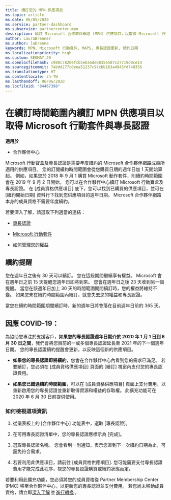 ```yaml
---
title: 續訂您的 MPN 供應項目
ms.topic: article
ms.date: 06/05/2020
ms.service: partner-dashboard
ms.subservice: partnercenter-mpn
description: 續訂 Microsoft 合作夥伴網路 (MPN) 供應項目，以取得 Microsoft 行動套件與專長認證。續訂時間開始於購買日期的週年日加一天。
author: LauraBrenner
ms.author: labrenne
keywords: MPN, Microsoft 行動套件, MAPS, 專長認證更新, 續約日期
ms.localizationpriority: high
ms.custom: SEOMAY.20
ms.openlocfilehash: c980c7820efcb5eba5de88356587c27719d0ce14
ms.sourcegitcommit: 7abdd277c0eea51237c97cbb163a4943fd740356
ms.translationtype: HT
ms.contentlocale: zh-TW
ms.lasthandoff: 06/06/2020
ms.locfileid: "84467398"
---
```

# <a name="renew-your-mpn-offers-for-microsoft-action-pack-and-competencies-during-the-renewal-window"></a>在續訂時間範圍內續訂 MPN 供應項目以取得 Microsoft 行動套件與專長認證

**適用於**

- 合作夥伴中心

Microsoft 行動寶盒及專長認證是需要年度續約的 Microsoft 合作夥伴網路成員所適用的供應項目。 您的訂閱續約時間範圍會從您購買日期的週年日加 1 天開始算起。 例如，如果您於 2018 年 9 月 1 購買 Microsoft 動作套件，則續約時間範圍會在 2019 年 9 月 2 日開始。 您可以在合作夥伴中心續訂 Microsoft 行動寶盒及專長認證。 在 [成員資格供應項目] 底下，您可以找到已購買的供應項目，並可在 [續約開始日期] 資料行下找到您供應項目的週年日期。 Microsoft 合作夥伴網路本身的成員資格不需要年度續約。 

若要深入了解，請選取下列適當的連結： 

- [專長認證](learn-about-competencies.md)

- [Microsoft 行動套件](mpn-get-action-pack.md)

- [如何管理您的權益](manage-your-partner-network-benefits.md)

## <a name="renewal-reminders"></a>續約提醒 

您在週年日之後有 30 天可以續訂。 您在這段期間繼續享有權益。 Microsoft 會在週年日之前 15 天提醒您週年日即將到來。 您會在週年日之後 23 天收到另一個提醒。 當您在該週年日加上 30 天的時間範圍期間續訂時，您的權益將維持不變。 如果您未在續約時間範圍內續訂，就會失去您的權益和專長認證。

當您在續約時間範圍期間續訂時，新的週年日將會落在目前週年日前的 365 天。

## <a name="responding-to-covid-19"></a>因應 COVID-19：

為協助您專注於支援客戶，**如果您的專長認證週年日期介於 2020 年 1 月 1 日到 6 月 30 日之間**，我們會將您目前的一或多個專長認證延長至 2021 年的下一個週年日期。 您的專長認證續約提醒會更新，以反映這個新的供應項目。 

- **如果您的專長認證即將續約**，您會在合作夥伴中心內看到您的需求已滿足。 若要續訂，您必須在 [成員資格供應項目] 頁面的 [續訂] 視窗內支付您的專長認證費用。 

- **如果您已錯過續約時間範圍**，可以在 [成員資格供應項目] 頁面上支付費用，以重新啟用您的專長認證並重新取得資源和權益的存取權。 此擴充功能可在 2020 年 6 月 30 日前提供使用。   

### <a name="how-to-view-this-information"></a>如何檢視這項資訊

1. 從儀表板上的 [合作夥伴中心] 功能表中，選取 [專長認證]。  

2. 在可用專長認證清單中，您的專長認證應標示為 [完成]。  

3. 選取專長認證名稱。 您會看到一則通知，表示您直到下一次續約日期為止，可豁免符合需求。   

4. 若要利用此供應項目，請前往 [成員資格供應項目]. 您可能需要支付專長認證費用才能完成此程序，視您的專長認證購買或續約狀態而定。 

若要利用此擴充功能，您必須將您的成員資格從 Partner Membership Center (PMC) 移至合作夥伴中心，以更新您的專長認證並支付費用。 若您尚未移動成員資格，請立即[深入了解](prepare-pmc-pc-migration.md) 並 [進行轉換](https://partners.microsoft.com/partnerprogram/Welcome.aspx) 。  
